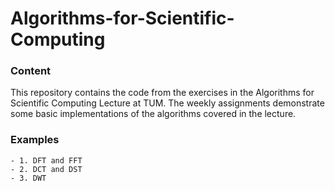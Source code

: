 # Algorithms-for-Scientific-Computing

### Content

This repository contains the code from the exercises in the Algorithms for Scientific Computing Lecture at TUM.
The weekly assignments demonstrate some basic implementations of the algorithms covered in the lecture.

### Examples

    - 1. DFT and FFT
    - 2. DCT and DST
    - 3. DWT